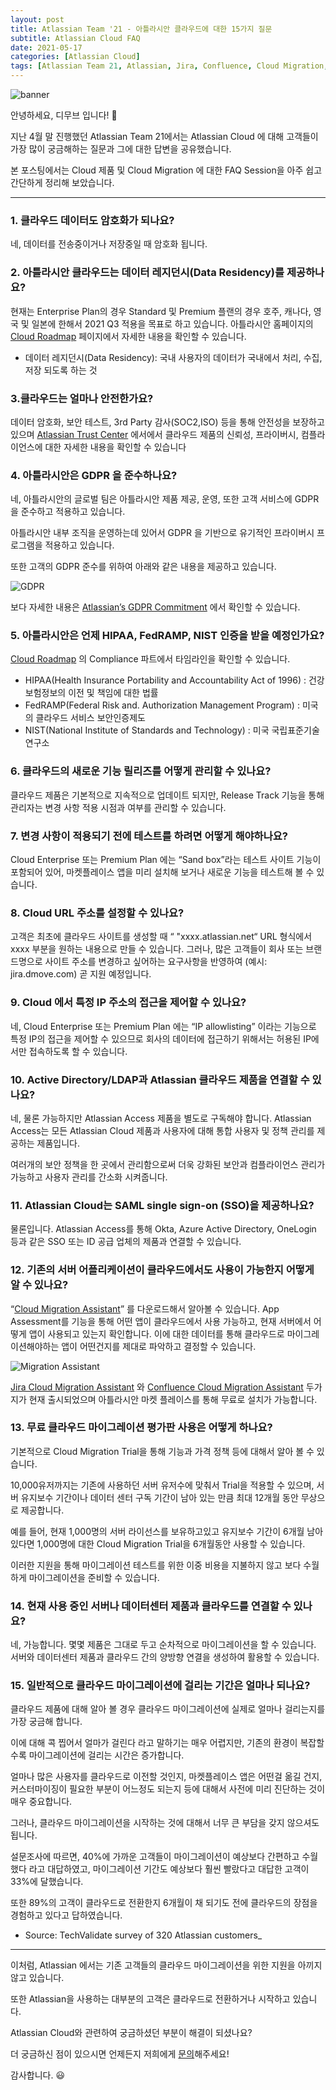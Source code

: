 ```yaml
---
layout: post
title: Atlassian Team '21 - 아틀라시안 클라우드에 대한 15가지 질문
subtitle: Atlassian Cloud FAQ
date: 2021-05-17
categories: [Atlassian Cloud]
tags: [Atlassian Team 21, Atlassian, Jira, Confluence, Cloud Migration, Atlassian Cloud, 아틀라시안, 아틀라시안클라우드]
---
```


![banner](/assets/images/blog/cloud-enterprise.png)


안녕하세요, 디무브 입니다! :balloon:

지난 4월 말 진행했던 Atlassian Team 21에서는 Atlassian Cloud 에 대해 고객들이 가장 많이 궁금해하는 질문과 그에 대한 답변을 공유했습니다. 

본 포스팅에서는 Cloud 제품 및 Cloud Migration 에 대한 FAQ Session을 아주 쉽고 간단하게 정리해 보았습니다. 

---

### 1. 클라우드 데이터도 암호화가 되나요? 
네, 데이터를 전송중이거나 저장중일 때 암호화 됩니다. 

### 2. 아틀라시안 클라우드는 데이터 레지던시(Data Residency)를 제공하나요?
현재는 Enterprise Plan의 경우 Standard 및 Premium 플랜의 경우 호주, 캐나다, 영국 및 일본에 한해서 2021 Q3 적용을 목표로 하고 있습니다. 
아틀라시안 홈페이지의 [Cloud Roadmap](https://www.atlassian.com/roadmap/cloud "https://www.atlassian.com/roadmap/cloud") 페이지에서 자세한 내용을 확인할 수 있습니다.

- 데이터 레지던시(Data Residency): 국내 사용자의 데이터가 국내에서 처리, 수집, 저장 되도록 하는 것

### 3.클라우드는 얼마나 안전한가요?

데이터 암호화, 보안 테스트, 3rd Party 감사(SOC2,ISO) 등을 통해 안전성을 보장하고 있으며 [Atlassian Trust Center](https://www.atlassian.com/trust "https://www.atlassian.com/trust") 에서에서 클라우드 제품의 신뢰성, 프라이버시, 컴플라이언스에 대한 자세한 내용을 확인할 수 있습니다

### 4. 아틀라시안은 GDPR 을 준수하나요?

네, 아틀라시안의 글로벌 팀은 아틀라시안 제품 제공, 운영, 또한 고객 서비스에 GDPR을 준수하고 적용하고 있습니다.

아틀라시안 내부 조직을 운영하는데 있어서 GDPR 을 기반으로 유기적인 프라이버시 프로그램을 적용하고 있습니다.

또한 고객의 GDPR 준수를 위하여 아래와 같은 내용을 제공하고 있습니다.

![GDPR](/assets/images/blog/atlassian_gdpr.png)

보다 자세한 내용은 [Atlassian’s GDPR Commitment](https://www.atlassian.com/trust/privacy/GDPR "https://www.atlassian.com/trust/privacy/GDPR") 에서 확인할 수 있습니다.

### 5. 아틀라시안은 언제 HIPAA, FedRAMP, NIST 인증을 받을 예정인가요?
[Cloud Roadmap](https://www.atlassian.com/roadmap/cloud?category=compliance& "https://www.atlassian.com/roadmap/cloud?category=compliance&") 의 Compliance 파트에서 타임라인을 확인할 수 있습니다.

- HIPAA(Health Insurance Portability and Accountability Act of 1996) : 건강보험정보의 이전 및 책임에 대한 법률
- FedRAMP(Federal Risk and. Authorization Management Program) : 미국의 클라우드 서비스 보안인증제도
- NIST(National Institute of Standards and Technology) : 미국 국립표준기술연구소

### 6. 클라우드의 새로운 기능 릴리즈를 어떻게 관리할 수 있나요?

클라우드 제품은 기본적으로 지속적으로 업데이트 되지만, Release Track 기능을 통해 관리자는 변경 사항 적용 시점과 여부를 관리할 수 있습니다.

### 7. 변경 사항이 적용되기 전에 테스트를 하려면 어떻게 해야하나요?

Cloud Enterprise 또는 Premium Plan 에는 “Sand box”라는 테스트 사이트 기능이 포함되어 있어, 마켓플레이스 앱을 미리 설치해 보거나 새로운 기능을 테스트해 볼 수 있습니다.

### 8. Cloud URL 주소를 설정할 수 있나요?

고객은 최초에 클라우드 사이트를 생성할 때 “ "xxxx.atlassian.net“ URL 형식에서 xxxx 부분을 원하는 내용으로 만들 수 있습니다. 
그러나, 많은 고객들이 회사 또는 브랜드명으로 사이트 주소를 변경하고 싶어하는 요구사항을 반영하여 (예시: jira.dmove.com) 곧 지원 예정입니다.

### 9. Cloud 에서 특정 IP 주소의 접근을 제어할 수 있나요?

네, Cloud Enterprise 또는 Premium Plan 에는 “IP allowlisting” 이라는 기능으로 특정 IP의 접근을 제어할 수 있으므로 회사의 데이터에 접근하기 위해서는 허용된 IP에서만 접속하도록 할 수 있습니다.

### 10. Active Directory/LDAP과 Atlassian 클라우드 제품을 연결할 수 있나요?

네, 물론 가능하지만 Atlassian Access 제품을 별도로 구독해야 합니다. 
Atlassian Access는 모든 Atlassian Cloud 제품과 사용자에 대해 통합 사용자 및 정책 관리를 제공하는 제품입니다. 

여러개의 보안 정책을 한 곳에서 관리함으로써 더욱 강화된 보안과 컴플라이언스 관리가 가능하고 사용자 관리를 간소화 시켜줍니다.

### 11. Atlassian Cloud는 SAML single sign-on (SSO)을 제공하나요?

물론입니다. 
Atlassian Access를 통해 Okta, Azure Active Directory, OneLogin 등과 같은 SSO 또는 ID 공급 업체의 제품과 연결할 수 있습니다.

### 12. 기존의 서버 어플리케이션이 클라우드에서도 사용이 가능한지 어떻게 알 수 있나요?

“[Cloud Migration Assistant](https://www.atlassian.com/ko/migration/cloud/guide/assess/audit-apps#audit-and-assess-apps "https://www.atlassian.com/ko/migration/cloud/guide/assess/audit-apps#audit-and-assess-apps")” 를 다운로드해서 알아볼 수 있습니다. 
App Assessment를 기능을 통해 어떤 앱이 클라우드에서 사용 가능하고, 현재 서버에서 어떻게 앱이 사용되고 있는지 확인합니다. 
이에 대한 데이터를 통해 클라우드로 마이그레이션해야하는 앱이 어떤건지를 제대로 파악하고 결정할 수 있습니다.

![Migration Assistant](/assets/images/blog/migration_assistant.png)

[Jira Cloud Migration Assistant](https://marketplace.atlassian.com/apps/1222010/jira-cloud-migration-assistant?hosting=datacenter&tab=overview "https://marketplace.atlassian.com/apps/1222010/jira-cloud-migration-assistant?hosting=datacenter&tab=overview") 와 [Confluence Cloud Migration Assistant](https://marketplace.atlassian.com/apps/1219672/confluence-cloud-migration-assistant?hosting=datacenter&tab=overview "https://marketplace.atlassian.com/apps/1219672/confluence-cloud-migration-assistant?hosting=datacenter&tab=overview") 두가지가 현재 출시되었으며 아틀라시안 마켓 플레이스를 통해 무료로 설치가 가능합니다.

### 13. 무료 클라우드 마이그레이션 평가판 사용은 어떻게 하나요?

기본적으로 Cloud Migration Trial을 통해 기능과 가격 정책 등에 대해서 알아 볼 수 있습니다. 

10,000유저까지는 기존에 사용하던 서버 유저수에 맞춰서 Trial을 적용할 수 있으며, 서버 유지보수 기간이나 데이터 센터 구독 기간이 남아 있는 만큼 최대 12개월 동안 무상으로 제공합니다.

예를 들어, 현재 1,000명의 서버 라이선스를 보유하고있고 유지보수 기간이 6개월 남아있다면 1,000명에 대한 Cloud Migration Trial을 6개월동안 사용할 수 있습니다.

이러한 지원을 통해 마이그레이션 테스트를 위한 이중 비용을 지불하지 않고 보다 수월하게 마이그레이션을 준비할 수 있습니다.

### 14. 현재 사용 중인 서버나 데이터센터 제품과 클라우드를 연결할 수 있나요?

네, 가능합니다. 몇몇 제품은 그대로 두고 순차적으로 마이그레이션을 할 수 있습니다. 서버와 데이터센터 제품과 클라우드 간의 양방향 연결을 생성하여 활용할 수 있습니다.

### 15. 일반적으로 클라우드 마이그레이션에 걸리는 기간은 얼마나 되나요?

클라우드 제품에 대해 알아 볼 경우 클라우드 마이그레이션에 실제로 얼마나 걸리는지를 가장 궁금해 합니다.

이에 대해 콕 찝어서 얼마가 걸린다 라고 말하기는 매우 어렵지만, 기존의 환경이 복잡할 수록 마이그레이션에 걸리는 시간은 증가합니다.

얼마나 많은 사용자를 클라우드로 이전할 것인지, 마켓플레이스 앱은 어떤걸 옮길 건지, 커스터마이징이 필요한 부분이 어느정도 되는지 등에 대해서 사전에 미리 진단하는 것이 매우 중요합니다.

그러나, 클라우드 마이그레이션을 시작하는 것에 대해서 너무 큰 부담을 갖지 않으셔도 됩니다.

설문조사에 따르면, 40%에 가까운 고객들이 마이그레이션이 예상보다 간편하고 수월했다 라고 대답하였고, 마이그레이션 기간도 예상보다 훨씬 빨랐다고 대답한 고객이 33%에 달했습니다.

또한 89%의 고객이 클라우드로 전환한지 6개월이 채 되기도 전에 클라우드의 장점을 경험하고 있다고 답하였습니다.

- Source: TechValidate survey of 320 Atlassian customers_


---

이처럼, Atlassian 에서는 기존 고객들의 클라우드 마이그레이션을 위한 지원을 아끼지 않고 있습니다. 

또한 Atlassian을 사용하는 대부분의 고객은 클라우드로 전환하거나 시작하고 있습니다. 

Atlassian Cloud와 관련하여 궁금하셨던 부분이 해결이 되셨나요?  

더 궁금하신 점이 있으시면 언제든지 저희에게 [문의](http://www.dmove.kr/contact-us/quote-service-inquiry)해주세요! 

감사합니다. :smiley:



<!--stackedit_data:
eyJoaXN0b3J5IjpbLTQ3MTA0NTQ4OSwxOTA5MzYxMTg1LC0yMD
IzMDYxMzczXX0=
-->
